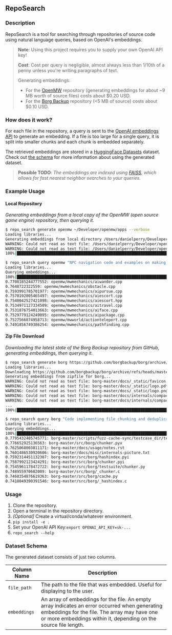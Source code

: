 ## RepoSearch
### Description

RepoSearch is a tool for searching through repositories of source code using natural language queries, based on OpenAI's embeddings.

> **Note**: Using this project requires you to supply your own OpenAI API key!
>
> **Cost**:
> Cost per query is negligible, almost always less than 1/10th of a penny unless you're writing paragraphs of text.
>
> Generating embeddings:
> * For the [OpenMW](https://www.gitlab.com) repository (generating embeddings for about ~9 MB worth of source files) costs about $0.20 USD.
> * For the [Borg Backup](https://github.com/borgbackup/borg) repository (<5 MB of source) costs about $0.10 USD.

### How does it work?
For each file in the repository, a query is sent to the [OpenAI embeddings API](https://platform.openai.com/docs/api-reference/embeddings) to generate an embedding. If a file is too large for a single query, it is split into smaller chunks and each chunk is embedded separately.

The retrieved embeddings are stored in a [HuggingFace Datasets](https://huggingface.co/docs/datasets/index) dataset. Check out [the schema](#dataset-schema) for more information about using the generated dataset.

> **Possible TODO**: *The embeddings are indexed using [FAISS](https://faiss.ai/), which allows for fast nearest neighbor searches to your queries.*

### Example Usage

#### Local Repository
*Generating embeddings from a local copy of the OpenMW (open source game engine) repository, then querying it.*

```bash
$ repo_search generate openmw ~/Developer/openmw/apps --verbose
Loading libraries...
Generating embeddings from local directory /Users/danielperry/Developer/openmw/apps for openmw...
WARNING: Could not read as text file: /Users/danielperry/Developer/openmw/apps/openmw_test_suite/toutf8/data/french-win1252.txt
WARNING: Could not read as text file: /Users/danielperry/Developer/openmw/apps/openmw_test_suite/toutf8/data/russian-win1251.txt
100%|█████████████████████████████████████████████████████████████████████████████████████████████████████████████████████████████████████████████████████| 1386/1386 [05:53<00:00,  3.92it/s]

$ repo_search query openmw "NPC navigation code and examples on making an NPC navigate towards a specific destination."
Loading libraries...
Querying embeddings...
100%|███████████████████████████████████████████████████████████████████████████████████████████████████████████████████████████████████████████████████| 1386/1386 [00:00<00:00, 3375.94it/s]
0.7708185244777552: openmw/mwmechanics/aiwander.cpp
0.7648722322559: openmw/mwmechanics/obstacle.cpp
0.7593991785701977: openmw/mwmechanics/aipursue.cpp
0.7570192805465497: openmw/mwmechanics/aiescort.cpp
0.7540042527421098: openmw/mwmechanics/aiescort.hpp
0.7534971127334509: openmw/mwmechanics/aitravel.cpp
0.7531876754013663: openmw/mwmechanics/aiface.cpp
0.7529779124249095: openmw/mwmechanics/aipackage.cpp
0.7527566874958713: openmw/mwworld/actionteleport.cpp
0.7491856749386254: openmw/mwmechanics/pathfinding.cpp
```

#### Zip File Download

*Downloading the latest state of the Borg Backup repository from GitHub, generating embeddings, then querying it.*

```bash
$ repo_search generate borg https://github.com/borgbackup/borg/archive/refs/heads/master.zip --verbose
Loading libraries...
Downloading https://github.com/borgbackup/borg/archive/refs/heads/master.zip...
Generating embeddings from zipfile for borg...
WARNING: Could not read as text file: borg-master/docs/_static/favicon.ico
WARNING: Could not read as text file: borg-master/docs/_static/logo.pdf
WARNING: Could not read as text file: borg-master/docs/_static/logo.png
WARNING: Could not read as text file: borg-master/docs/internals/compaction.odg
WARNING: Could not read as text file: borg-master/docs/internals/compaction.png
...
100%|██████████████████████████████████████████████████████████████████████████████████████████████████████████████████████████████████████| 425/425 [02:17<00:00,  3.09it/s]

$ repo_search query borg "Code implementing file chunking and deduplication."
Loading libraries...
Querying embeddings...
100%|████████████████████████████████████████████████████████████████████████████████████████████████████████████████████████████████████| 425/425 [00:00<00:00, 3524.80it/s]
0.7795432405745771: borg-master/scripts/fuzz-cache-sync/testcase_dir/test_simple
0.776652925136563: borg-master/src/borg/chunker.pyx
0.7625068003811171: borg-master/docs/usage/notes.rst
0.7601486530920606: borg-master/docs/misc/internals-picture.txt
0.7592314451132307: borg-master/src/borg/hashindex.pyi
0.7587992123424291: borg-master/src/borg/chunker.pyi
0.7545961178472722: borg-master/src/borg/testsuite/chunker.py
0.748955970602009: borg-master/src/borg/_chunker.c
0.7468354876619363: borg-master/src/borg/cache.py
0.7418049390391546: borg-master/src/borg/_hashindex.c
```

### Usage

1. Clone the repository.
2. Open a terminal in the repository directory.
3. *[Optional]* Create a virtual/conda/whatever environment.
4. `pip install -e .`
5. Set your OpenAI API Key:`export OPENAI_API_KEY=sk-...`
4. `repo_search --help`

### Dataset Schema
The generated dataset consists of just two columns.

| Column Name | Description |
| ----------- | ----------- |
| `file_path` | The path to the file that was embedded. Useful for displaying to the user. |
| `embeddings` | An array of embeddings for the file. An empty array indicates an error occurred when generating embeddings for the file. The array may have one or more embeddings within it, depending on the source file length. |